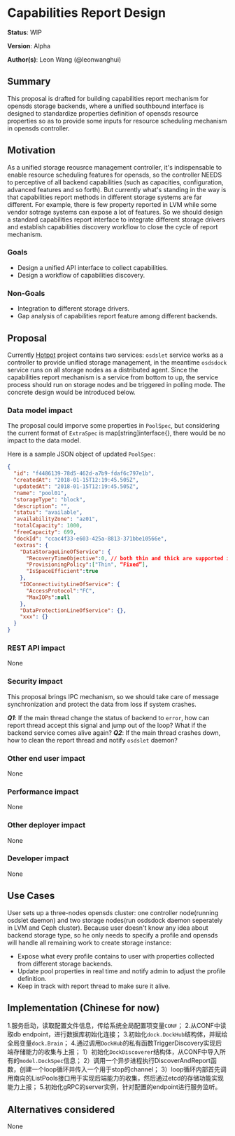 # Capabilities Report Design

**Status**: WIP

**Version**: Alpha

**Author(s)**: Leon Wang (@leonwanghui)

## Summary

This proposal is drafted for building capabilities report mechanism for opensds storage backends, where a unified southbound interface is designed to standardize properties definition of opensds resource properties so as to provide some inputs for resource scheduling mechanism in opensds controller. 

## Motivation

As a unified storage reousrce management controller, it's indispensable to enable resource scheduling features for opensds, so the controller NEEDS to perceptive of all backend capabilities (such as capacities, configuration, advanced features and so forth). But currently what's standing in the way is that capabilities report methods in different storage systems are far different. For example, there is few property reported in LVM while some vendor sotrage systems can expose a lot of features. So we should design a standard capabilities report interface to integrate different storage drivers and establish capabilities discovery workflow to close the cycle of report mechanism.

### Goals

  * Design a unified API interface to collect capabilities.
  * Design a workflow of capabilities discovery.

### Non-Goals

  * Integration to different storage drivers.
  * Gap analysis of capabilities report feature among different backends.

## Proposal

Currently [Hotpot](https://github.com/opensds/opensds) project contains two services: ```osdslet``` service works as a controller to provide unified storage management, in the meantime ```osdsdock``` service runs on all storage nodes as a distributed agent. Since the capabilities report mechanism is a service from bottom to up, the service process should run on storage nodes and be triggered in polling mode. The concrete design would be introduced below.

### Data model impact

The proposal could imporve some properties in ```PoolSpec```, but considering the current format of ```ExtraSpec``` is map[string]interface{}, there would be no impact to the data model.

Here is a sample JSON object of updated ```PoolSpec```:
```json
{
  "id": "f4486139-78d5-462d-a7b9-fdaf6c797e1b",
  "createdAt": "2018-01-15T12:19:45.505Z",
  "updatedAt": "2018-01-15T12:19:45.505Z",
  "name": "pool01",
  "storageType": "block",
  "description": "",
  "status": "available",
  "availabilityZone": "az01",
  "totalCapacity": 1000,
  "freeCapacity": 699,
  "dockId": "ccac4f33-e603-425a-8813-371bbe10566e",
  "extras": {
    "DataStorageLineOfService": {
      "RecoveryTimeObjective":0, // both thin and thick are supported in a pool
      "ProvisioningPolicy":["Thin", “Fixed”],
      "IsSpaceEfficient":true
	},
	"IOConnectivityLineOfService": {
      "AccessProtocol":"FC",
      "MaxIOPs":null
    },
    "DataProtectionLineOfService": {},
    "xxx": {}
  }
}
```

### REST API impact

None

### Security impact

This proposal brings IPC mechanism, so we should take care of message synchronization and protect the data from loss if system crashes.

***Q1***: If the main thread change the status of backend to ```error```, how can report thread accept this signal and jump out of the loop? What if the backend service comes alive again?
***Q2***: If the main thread crashes down, how to clean the report thread and notify ```osdslet``` daemon? 

### Other end user impact

None

### Performance impact

None

### Other deployer impact

None

### Developer impact

None

## Use Cases

User sets up a three-nodes opensds cluster: one controller node(running osdslet daemon) and two storage nodes(run osdsdock daemon seperately in LVM and Ceph cluster). Because user doesn't know any idea about backend storage type, so he only needs to specify a profile and opensds will handle all remaining work to create storage instance:
  * Expose what every profile contains to user with properties collected from different storage backends.
  * Update pool properties in real time and notify admin to adjust the profile definition.
  * Keep in track with report thread to make sure it alive.

## Implementation (Chinese for now)

1.服务启动，读取配置文件信息，传给系统全局配置项变量```CONF```；
2.从CONF中读取db endpoint，进行数据库初始化连接；
3.初始化```dock.DockHub```结构体，并赋给全局变量```dock.Brain```；
4.通过调用```DockHub```的私有函数TriggerDiscovery实现后端存储能力的收集与上报；
  1）初始化```DockDiscoverer```结构体，从CONF中导入所有的```model.DockSpec```信息；
  2）调用一个异步进程执行DiscoverAndReport函数，创建一个loop循环并传入一个用于stop的channel；
  3）loop循环内部首先调用南向的ListPools接口用于实现后端能力的收集，然后通过etcd的存储功能实现能力上报；
5.初始化gRPC的server实例，针对配置的endpoint进行服务监听。

## Alternatives considered

None
